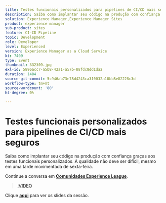 ```yaml
---
title: Testes funcionais personalizados para pipelines de CI/CD mais seguros
description: Saiba como implantar seu código na produção com confiança graças aos testes funcionais personalizados. A qualidade não deve ser difícil, mesmo em uma tarde movimentada de sexta-feira.
solution: Experience Manager,Experience Manager Sites
product: experience manager
sub-product: sites
feature: CI-CD Pipeline
topic: Development
role: Developer
level: Experienced
version: Experience Manager as a Cloud Service
kt: 7409
type: Event
thumbnail: 332309.jpg
exl-id: 5896acc7-a5b8-42a1-a57b-88fdc8dd1da2
duration: 1484
source-git-commit: 5c946ab73e78d4243ca310032a10bb8e82228c3d
workflow-type: tm+mt
source-wordcount: '80'
ht-degree: 0%

---
```


# Testes funcionais personalizados para pipelines de CI/CD mais seguros

Saiba como implantar seu código na produção com confiança graças aos testes funcionais personalizados. A qualidade não deve ser difícil, mesmo em uma tarde movimentada de sexta-feira.

Continue a conversa em **[Comunidades Experience League](https://adobe.ly/36Yd3v6)**.

>[!VIDEO](https://video.tv.adobe.com/v/332309/?quality=12&learn=on&hidetitle=true)

Clique **[aqui](/help/adobe-developers-live/assets/custom-functional-tests-cicd.pdf)** para ver os slides da sessão.
